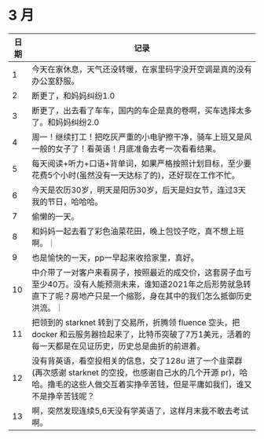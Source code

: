 # 3 月

| 日期 | 记录 |
|-------|--------------|
| 1 | 今天在家休息，天气还没转暖，在家里码字没开空调是真的没有办公室舒服。|
| 2 | 断更了，和妈妈纠纷1.0 |
| 3 | 断更了，出去看了车车，国内的车企是真的卷啊，买车选择太多了。和妈妈纠纷2.0 |
| 4 | 周一！继续打工！把吃灰严重的小电驴擦干净，骑车上班又是风一般的女子了！看英语！月底准备去考一次看看结果。 |
| 5 | 每天阅读+听力+口语+背单词，如果严格按照计划目标，至少要花费5个小时(虽然没有一天达标了的)，还好现在工作不忙。 |
| 6 | 今天是农历30岁，明天是阳历30岁，后天是妇女节，连过3天我的节日，哈哈哈。|
| 7 | 偷懒的一天。|
| 8 | 和妈妈一起去看了彩色油菜花田，晚上包饺子吃，真不想上班啊。｜
| 9 | 也是愉快的一天，pp一早起来收拾家里，真好。|
| 10 | 中介带了一对客户来看房子，按照最近的成交价，这套房子血亏至少40万。没有人能预测未来，谁知道2021年之后形势就急转直下了呢？房地产只是一个缩影，身在其中的我们怎么抵御历史洪流。｜
| 11 | 把领到的 starknet 转到了交易所，折腾领 fluence 空头，把 docker 和云服务器捡起来了，比特币突破了7万1美元，活着的每一天都是在见证历史，历史总是曲折的前进着。|
| 12 | 没有背英语，看空投相关的信息，交了128u 进了一个韭菜群(再次感谢 starknet 的空投，也感谢自己水的几个开源 pr)，哈哈。撸毛的这些人做交互着实挣辛苦钱，但是平庸如我们，谁又不是挣辛苦钱呢？|
| 13 | 啊，突然发现连续5,6天没有学英语了，这样月末我不敢去考试啊。|
